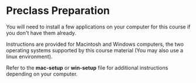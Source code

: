 Preclass Preparation
====

You will need to install a few applications on your computer for this course if you don't have them already.

Instructions are provided for Macintosh and Windows computers, the two operating systems supported by this course material (You may also use a linux environment).

Refer to the **mac-setup** or **win-setup** file for additional instructions depending on your computer.

